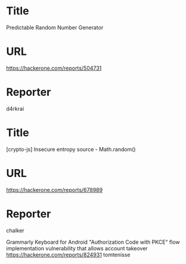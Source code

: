 # Title
 Predictable Random Number Generator
# URL 
https://hackerone.com/reports/504731
# Reporter 
d4rkrai

# Title
[crypto-js] Insecure entropy source - Math.random()
# URL 
https://hackerone.com/reports/678989
# Reporter 
chalker

Grammarly Keyboard for Android "Authorization Code with PKCE" flow implementation vulnerability that allows account takeover
https://hackerone.com/reports/824931
tomtenisse
